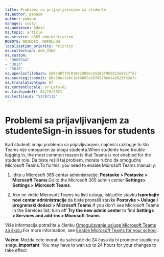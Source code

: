 ```yaml
---
title: Problemi sa prijavljivanjem za studente
ms.author: pebaum
author: pebaum
manager: scotv
ms.audience: Admin
ms.topic: article
ms.service: o365-administration
ROBOTS: NOINDEX, NOFOLLOW
localization_priority: Priority
ms.collection: Adm_O365
ms.custom:
- "9000744"
- "3813"
- "3818"
ms.openlocfilehash: bd9ed8ff0f01842d906cb5385f000213e5917f87
ms.sourcegitcommit: 8bc60ec34bc1e40685e3976576e04a2623f63a7c
ms.translationtype: HT
ms.contentlocale: sr-Latn-RS
ms.lasthandoff: 04/15/2021
ms.locfileid: "51787115"
---
```

# <a name="sign-in-issues-for-students"></a><span data-ttu-id="09709-102">Problemi sa prijavljivanjem za studente</span><span class="sxs-lookup"><span data-stu-id="09709-102">Sign-in issues for students</span></span>

<span data-ttu-id="09709-103">Kad studenti imaju problema sa prijavljivanjem, najčešći razlog je to što Teams nije omogućen za ulogu studenta.</span><span class="sxs-lookup"><span data-stu-id="09709-103">When students have trouble logging in, the most common reason is that Teams is not enabled for the student role.</span></span> <span data-ttu-id="09709-104">Da biste rešili taj problem, morate ručno da omogućite Microsoft Teams:</span><span class="sxs-lookup"><span data-stu-id="09709-104">To fix this, you need to enable Microsoft Teams manually:</span></span>

1. <span data-ttu-id="09709-105">Idite u Microsoft 365 centar administracije: **Postavke > Postavke > Microsoft Teams**.</span><span class="sxs-lookup"><span data-stu-id="09709-105">Go to the Microsoft 365 admin center **Settings> Settings > Microsoft Teams**.</span></span> 

2. <span data-ttu-id="09709-106">Ako ne vidite Microsoft Teams na listi usluga, isključite stavku **Isprobajte novi centar administracije** da biste pronašli stavke **Postavke > Usluge i programski dodaci > Microsoft Teams**.</span><span class="sxs-lookup"><span data-stu-id="09709-106">If you don't see Microsoft Teams in the Services list, turn off **Try the new admin center** to find **Settings > Services and add-ins > Microsoft Teams**.</span></span> 

<span data-ttu-id="09709-107">Više informacija potražite u članku [Omogućavanje usluge Microsoft Teams za školu](https://docs.microsoft.com/microsoft-365/education/intune-edu-trial/enable-microsoft-teams#enable-microsoft-teams-for-your-school-1).</span><span class="sxs-lookup"><span data-stu-id="09709-107">For more information, see [Enable Microsoft Teams for your school](https://docs.microsoft.com/microsoft-365/education/intune-edu-trial/enable-microsoft-teams#enable-microsoft-teams-for-your-school-1).</span></span> 

<span data-ttu-id="09709-108">**Važno**: Možda ćete morati da sačekate do 24 časa da bi promene stupile na snagu.</span><span class="sxs-lookup"><span data-stu-id="09709-108">**Important**: You may have to wait up to 24 hours for your changes to take effect.</span></span>

 
